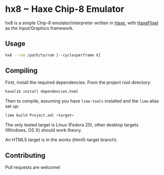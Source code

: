 hx8 ~ Haxe Chip-8 Emulator
==========================

hx8 is a simple Chip-8 emulator/interpreter written in [Haxe](http://haxe.org/), with [HaxeFlixel](http://haxeflixel.com/) as the Input/Graphics framework.

Usage
-----

```bash
hx8 --rom /path/to/rom [--cyclesperframe X]
```

Compiling
---------

First, install the required dependencies.  From the project root directory:

```bash
haxelib install dependencies.hxml
```

Then to compile, assuming you have `lime-tools` installed and the `lime` alias set up:

```bash
lime build Project.xml <target>
```

The only tested target is Linux (Fedora 25), other desktop targets (Windows, OS X) should work theory.

An HTML5 target is in the works (html5-target branch).

Contributing
------------

Pull requests are welcome!